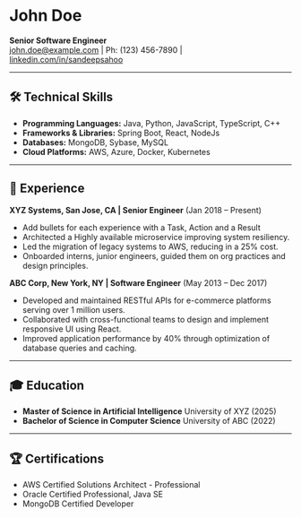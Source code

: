 # John Doe
**Senior Software Engineer**  
john.doe@example.com | Ph: (123) 456-7890 | [linkedin.com/in/sandeepsahoo](https://linkedin.com/in/sandeepsahoo)

---
## 🛠 **Technical Skills**

- **Programming Languages:** Java, Python, JavaScript, TypeScript, C++
- **Frameworks & Libraries:** Spring Boot, React, NodeJs 
- **Databases:** MongoDB, Sybase, MySQL
- **Cloud Platforms:** AWS, Azure, Docker, Kubernetes

---
## 💼 **Experience**
**XYZ Systems, San Jose, CA | Senior Engineer** (Jan 2018 – Present)
- Add bullets for each experience with a Task, Action and a Result
- Architected a Highly available microservice improving system resiliency.
- Led the migration of legacy systems to AWS, reducing in a 25% cost.
- Onboarded interns, junior engineers, guided them on org practices and design principles.

**ABC Corp, New York, NY | Software Engineer** (May 2013 – Dec 2017) 
- Developed and maintained RESTful APIs for e-commerce platforms serving over 1 million users.
- Collaborated with cross-functional teams to design and implement responsive UI using React.
- Improved application performance by 40% through optimization of database queries and caching.

---
## 🎓 **Education**

- **Master of Science in Artificial Intelligence** University of XYZ (2025)
- **Bachelor of Science in Computer Science** University of ABC (2022)

---
## 🏆 **Certifications**

- AWS Certified Solutions Architect - Professional
- Oracle Certified Professional, Java SE
- MongoDB Certified Developer

